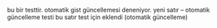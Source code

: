 bu bir testtir. otomatik gist güncellemesi deneniyor.
yeni satır – otomatik güncelleme testi
bu satır test için eklendi (otomatik güncelleme)
